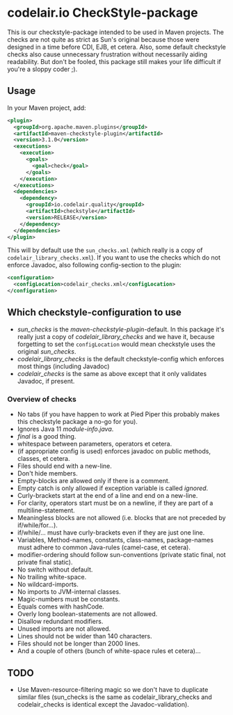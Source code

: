 # codelair.io CheckStyle-package

This is our checkstyle-package intended to be used in Maven projects. The checks are not quite as strict as Sun's original because those
were designed in a time before CDI, EJB, et cetera. Also, some default checkstyle checks also cause unnecessary frustration without
necessarily aiding readability. But don't be fooled, this package still makes your life difficult if you're a sloppy coder ;).

## Usage

In your Maven project, add:

```xml
<plugin>
  <groupId>org.apache.maven.plugins</groupId>
  <artifactId>maven-checkstyle-plugin</artifactId>
  <version>3.1.0</version>
  <executions>
    <execution>
      <goals>
        <goal>check</goal>
      </goals>
    </execution>
  </executions>
  <dependencies>
    <dependency>
      <groupId>io.codelair.quality</groupId>
      <artifactId>checkstyle</artifactId>
      <version>RELEASE</version>
    </dependency>
  </dependencies>
</plugin>
```

This will by default use the `sun_checks.xml` (which really is a copy of `codelair_library_checks.xml`). If you want to use the checks
which do not enforce Javadoc, also following config-section to the plugin:

```xml
<configuration>
  <configLocation>codelair_checks.xml</configLocation>
</configuration>
```

## Which checkstyle-configuration to use

* *sun_checks* is the *maven-checkstyle-plugin*-default. In this package it's really just a copy of *codelair_library_checks* and we have it, because forgetting to set the `configLocation` would mean checkstyle uses the original *sun_checks*.
* *codelair_library_checks* is the default checkstyle-config which enforces most things (including Javadoc)
* *codelair_checks* is the same as above except that it only validates Javadoc, if present.

### Overview of checks

* No tabs (if you have happen to work at Pied Piper this probably makes this checkstyle package a no-go for you).
* Ignores Java 11 *module-info.java*.
* *final* is a good thing.
* whitespace between parameters, operators et cetera.
* (if appropriate config is used) enforces javadoc on public methods, classes, et cetera.
* Files should end with a new-line.
* Don't hide members.
* Empty-blocks are allowed only if there is a comment.
* Empty catch is only allowed if exception variable is called *ignored*.
* Curly-brackets start at the end of a line and end on a new-line.
* For clarity, operators start must be on a newline, if they are part of a multiline-statement.
* Meaningless blocks are not allowed (i.e. blocks that are not preceded by if/while/for...).
* if/while/... must have curly-brackets even if they are just one line.
* Variables, Method-names, constants, class-names, package-names must adhere to common Java-rules (camel-case, et cetera).
* modifier-ordering should follow sun-conventions (private static final, not private final static).
* No switch without default.
* No trailing white-space.
* No wildcard-imports.
* No imports to JVM-internal classes.
* Magic-numbers must be constants.
* Equals comes with hashCode.
* Overly long boolean-statements are not allowed.
* Disallow redundant modifiers.
* Unused imports are not allowed.
* Lines should not be wider than 140 characters.
* Files should not be longer than 2000 lines.
* And a couple of others (bunch of white-space rules et cetera)...

## TODO

* Use Maven-resource-filtering magic so we don't have to duplicate similar files (sun_checks is the same as codelair_library_checks and codelair_checks is identical except the Javadoc-validation).

